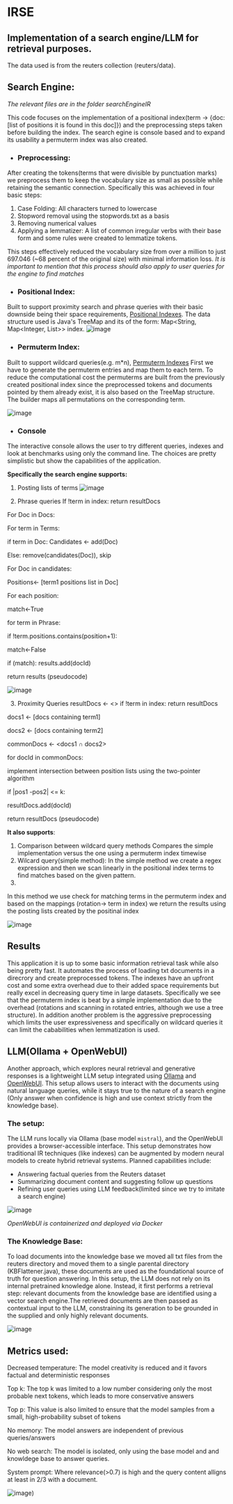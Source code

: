 # IRSE
Implementation of a search engine/LLM for retrieval purposes.
---
The data used is from the reuters collection (reuters/data).

## Search Engine:
_The relevant files are in the folder searchEngineIR_

This code focuses on the implementation of a positional index(term -> {doc: [list of positions it is found in this doc]}) and the preprocessing steps taken before building the index. The search egine is console based and to expand its usability a permuterm index was also created.

- ### **Preprocessing**:
After creating the tokens(terms that were divisible by punctuation marks) we preprocess them to keep the vocabulary size as small as possible while retaining the semantic connection. Specifically this was achieved in four basic steps:
1. Case Folding: All characters turned to lowercase
2. Stopword removal using the stopwords.txt as a basis
3. Removing numerical values
4. Applying a lemmatizer: A list of common irregular verbs with their base form and some rules were created to lemmatize tokens.

This steps effectively reduced the vocabulary size from over a million to just 697.046 (~68 percent of the original size) with minimal information loss.
_It is important to mention that this process should also apply to user queries for the engine to find matches_

- ### **Positional Index**:
Built to support proximity search and phrase queries with their basic downside being their space requirements, [Positional Indexes](https://nlp.stanford.edu/IR-book/html/htmledition/positional-indexes-1.html). 
The data structure used is Java's TreeMap and its of the form: Map<String, Map<Integer, List<Integer>>> index.
![image](Images/positionalIndex.png)

- ### **Permuterm Index**:
Built to support wildcard queries(e.g. m*n), [Permuterm Indexes](https://nlp.stanford.edu/IR-book/html/htmledition/permuterm-indexes-1.html)
First we have to generate the permuterm entries and map them to each term. To reduce the computational cost the permuterms are built from the previously created positional index since the preprocessed tokens and documents pointed by them already exist, it is also based on the TreeMap structure. The builder maps all permutations on the corresponding term. 

![image](Images/permutermIndex.png)

- ### Console
The interactive console allows the user to try different queries, indexes and look at benchmarks using only the command line. The choices are pretty simplistic but show the capabilities of the application. 

**Specifically the search engine supports:**
1. Posting lists of terms
![image](Images/positionalIndex.png)

2. Phrase queries
If !term in index: return resultDocs

For Doc in Docs:

For term in Terms:

if term in Doc: Candidates <- add(Doc)

Else: remove(candidates(Doc)), skip

For Doc in candidates:

Positions<-  [term1 positions list in Doc] 

For each position:

match<-True

for term in Phrase:

if !term.positions.contains(position+1):

match<-False

if (match): results.add(docId)

return results (pseudocode)

![image](Images/phraseQuery.png)

3. Proximity Queries
resultDocs <- <>
if !term in index: return resultDocs

docs1 <- [docs containing term1]

docs2 <- [docs containing term2]

commonDocs <- <docs1 ∩ docs2>

for docId in commonDocs:

implement intersection between position lists using the two-pointer algorithm

if |pos1 -pos2| <= k:

resultDocs.add(docId)

return resultDocs (pseudocode)

**It also supports**:
1. Comparison between wildcard query methods
Compares the simple implementation versus the one using a permuterm index timewise
2. Wilcard query(simple method):
In the simple method we create a regex expression and then we scan linearly in the positional index terms to find matches based on the given pattern.
3.
In this method we use check for matching terms in the permuterm index and based on the mappings (rotation-> term in index) we return the results using the posting lists created by the positinal index

![image](Images/wildcardCompare.png)

## Results
This application it is up to some basic information retrieval task  while also being pretty fast. It automates the process of loading txt documents in a direcrory and create preprocessed tokens. The indexes have an upfront cost and some extra overhead due to their added space requirements but really excel in decreasing query time in large datasets. Specifically we see that the permuterm index is beat by a simple implementation due to the overhead (rotations and scanning in rotated entries, although we use a tree structure). In addition another problem is the aggressive preprocessing which limits the user expressiveness and specifically on wildcard queries it can limit the cababilities when lemmatization is used.

## LLM(Ollama + OpenWebUI)

Another approach, which explores neural retrieval and generative responses is a lightweight LLM setup integrated using [Ollama](https://ollama.com/) and [OpenWebUI](https://github.com/open-webui/open-webui). This setup allows users to interact with the documents using natural language queries, while it stays true to the nature of a search engine (Only answer when confidence is high and use context strictly from the knowledge base).
### The setup:
The LLM runs locally via Ollama (base model `mistral`), and the OpenWebUI provides a browser-accessible interface. This setup demonstrates how traditional IR techniques (like indexes) can be augmented by modern neural models to create hybrid retrieval systems. Planned capabilities include:
- Answering factual queries from the Reuters dataset
- Summarizing document content and suggesting follow up questions
- Refining user queries using LLM feedback(limited since we try to imitate a search engine)

![image](Images/suggestionsLLM.png)

_OpenWebUI is containerized and deployed via Docker_

### The Knowledge Base:
To load documents into the knowledge base we moved all txt files from the reuters directory and moved them to a single parental directory (KBFlattener.java),
these documents are used as the foundational source of truth for question answering. In this setup, the LLM does not rely on its internal pretrained knowledge alone. Instead, it first performs a retrieval step: relevant documents from the knowledge base are identified using a vector search engine.The retrieved documents are then passed as contextual input to the LLM, constraining its generation to be grounded in the supplied and only highly relevant documents.

![image](Images/contextLLM.png)

## Metrics used: 
Decreased temperature: The model creativity is reduced and it favors factual and deterministic responses

Top k: The top k was limited to a low number considering only the most probable next tokens, which leads to more conservative answers

Top p: This value is also limited to ensure that the model samples from a small, high-probability subset of tokens

No memory: The model answers are independent of previous queries/answers

No web search: The model is isolated, only using the base model and and knowldege base to answer queries.

System prompt: Where relevance(>0.7) is high and the query content alligns at least in 2/3 with a document.

![image](Images/queryLLM.png))
